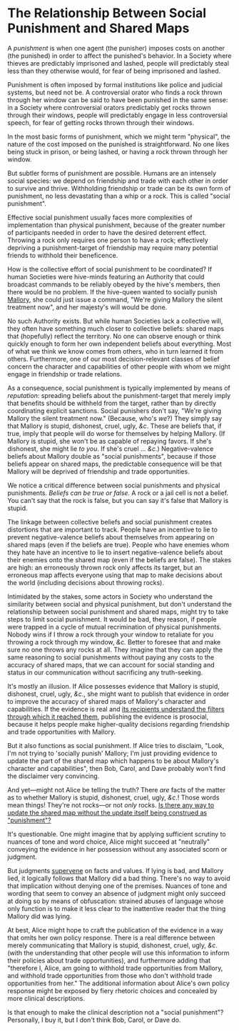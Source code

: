 # The Relationship Between Social Punishment and Shared Maps

A _punishment_ is when one agent (the punisher) imposes costs on another (the punished) in order to affect the punished's behavior. In a Society where thieves are predictably imprisoned and lashed, people will predictably steal less than they otherwise would, for fear of being imprisoned and lashed.

Punishment is often imposed by formal institutions like police and judicial systems, but need not be. A controversial orator who finds a rock thrown through her window can be said to have been punished in the same sense: in a Society where controversial orators predictably get rocks thrown through their windows, people will predictably engage in less controversial speech, for fear of getting rocks thrown through their windows.

In the most basic forms of punishment, which we might term "physical", the nature of the cost imposed on the punished is straightforward. No one likes being stuck in prison, or being lashed, or having a rock thrown through her window.

But subtler forms of punishment are possible. Humans are an intensely social species: we depend on friendship and trade with each other in order to survive and thrive. Withholding friendship or trade can be its own form of punishment, no less devastating than a whip or a rock. This is called "social punishment".

Effective social punishment usually faces more complexities of implementation than physical punishment, because of the greater number of participants needed in order to have the desired deterrent effect. Throwing a rock only requires one person to have a rock; effectively depriving a punishment-target of friendship may require many potential friends to withhold their beneficence.

How is the collective effort of social punishment to be coordinated? If human Societies were hive-minds featuring an Authority that could broadcast commands to be reliably obeyed by the hive's members, then there would be no problem. If the hive-queen wanted to socially punish [Mallory](https://en.wikipedia.org/wiki/Alice_and_Bob#Cast_of_characters), she could just issue a command, "We're giving Mallory the silent treatment now", and her majesty's will would be done.

No such Authority exists. But while human Societies lack a collective will, they often have something much closer to collective beliefs: shared maps that (hopefully) reflect the territory. No one can observe enough or think quickly enough to form her own independent beliefs about everything. Most of what we think we know comes from others, who in turn learned it from others. Furthermore, one of our most decision-relevant classes of belief concern the character and capabilities of other people with whom we might engage in friendship or trade relations.

As a consequence, social punishment is typically implemented by means of _reputation_: spreading beliefs about the punishment-target that merely imply that benefits should be withheld from the target, rather than by directly coordinating explicit sanctions. Social punishers don't say, "We're giving Mallory the silent treatment now." (Because, who's _we_?) They simply say that Mallory is stupid, dishonest, cruel, ugly, _&c_. These are beliefs that, if true, imply that people will do worse for themselves by helping Mallory. (If Mallory is stupid, she won't be as capable of repaying favors. If she's dishonest, she might lie _to you_. If she's cruel ... _&c._) Negative-valence beliefs about Mallory double as "social punishments", because if those beliefs appear on shared maps, the predictable consequence will be that Mallory will be deprived of friendship and trade opportunities.

We notice a critical difference between social punishments and physical punishments. _Beliefs can be true or false._ A rock or a jail cell is not a belief. You can't say that the rock is false, but you can say it's false that Mallory is stupid.

The linkage between collective beliefs and social punishment creates distortions that are important to track. People have an incentive to lie to prevent negative-valence beliefs about themselves from appearing on shared maps (even if the beliefs are true). People who have enemies whom they hate have an incentive to lie to insert negative-valence beliefs about their enemies onto the shared map (even if the beliefs are false). The stakes are high: an erroneously thrown rock only affects its target, but an erroneous map affects everyone using that map to make decisions about the world (including decisions about throwing rocks).

Intimidated by the stakes, some actors in Society who understand the similarity between social and physical punishment, but don't understand the relationship between social punishment and shared maps, might try to take steps to limit social punishment. It would be bad, they reason, if people were trapped in a cycle of mutual recrimination of physical punishments. Nobody wins if I throw a rock through your window to retaliate for you throwing a rock through my window, _&c._ Better to foresee that and make sure no one throws any rocks at all. They imagine that they can apply the same reasoning to social punishments without paying any costs to the accuracy of shared maps, that we can account for social standing and status in our communication without sacrificing any truth-seeking.

It's mostly an illusion. If Alice possesses evidence that Mallory is stupid, dishonest, cruel, ugly, _&c_., she might want to publish that evidence in order to improve the accuracy of shared maps of Mallory's character and capabilities. If the evidence is real and [its recipients understand the filters through which it reached them](https://www.lesswrong.com/posts/DoPo4PDjgSySquHX8/heads-i-win-tails-never-heard-of-her-or-selective-reporting), publishing the evidence is prosocial, because it helps people make higher-quality decisions regarding friendship and trade opportunities with Mallory.

But it also functions as social punishment. If Alice tries to disclaim, "Look, I'm not trying to 'socially punish' Mallory; I'm just providing evidence to update the part of the shared map which happens to be about Mallory's character and capabilities", then Bob, Carol, and Dave probably won't find the disclaimer very convincing.

And yet—might not Alice be telling the truth? There _are_ facts of the matter as to whether Mallory is stupid, dishonest, cruel, ugly, _&c_.! Those words mean things! They're not rocks—or not _only_ rocks. [Is there any way to update the shared map without the update itself being construed as "punishment"?](https://benjaminrosshoffman.com/can-crimes-be-discussed-literally/)

It's questionable. One might imagine that by applying sufficient scrutiny to nuances of tone and word choice, Alice might succeed at "neutrally" conveying the evidence in her possession without any associated scorn or judgment.

But judgments [supervene](https://plato.stanford.edu/entries/supervenience/) on facts and values. If lying is bad, and Mallory lied, it logically follows that Mallory did a bad thing. There's no way to avoid that implication without denying one of the premises. Nuances of tone and wording that seem to convey an absence of judgment might only succeed at doing so by means of obfuscation: strained abuses of language whose only function is to make it less clear to the inattentive reader that the thing Mallory did was lying.

At best, Alice might hope to craft the publication of the evidence in a way that omits her own policy response. There is a real difference between merely communicating that Mallory is stupid, dishonest, cruel, ugly, _&c_. (with the understanding that other people will use this information to inform their policies about trade opportunities), and furthermore adding that "therefore I, Alice, am going to withhold trade opportunities from Mallory, and withhold trade opportunities from those who don't withhold trade opportunities from her." The additional information about Alice's own policy response might be exposed by fiery rhetoric choices and concealed by more clinical descriptions.

Is that enough to make the clinical description not a "social punishment"? Personally, I buy it, but I don't think Bob, Carol, or Dave do.
